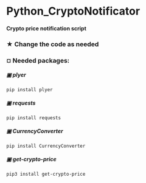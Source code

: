 # Python_CryptoNotificator
#### Crypto price notification script

### ★ Change the code as needed

### ¤ Needed packages:

##### ▣ plyer
```
pip install plyer
```

##### ▣ requests
```
pip install requests
```

##### ▣ CurrencyConverter
```
pip install CurrencyConverter
```

##### ▣ get-crypto-price
```
pip3 install get-crypto-price
```
